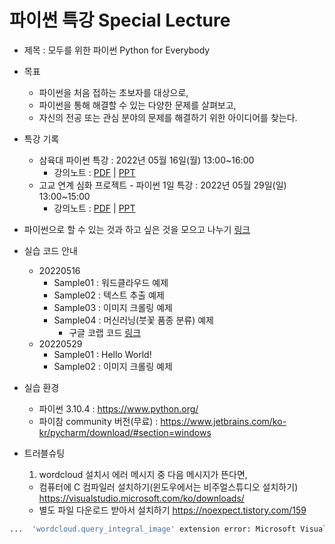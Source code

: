 # 파이썬 특강 Special Lecture

* 제목 : 모두를 위한 파이썬 Python for Everybody
* 목표
  - 파이썬을 처음 접하는 초보자를 대상으로,
  - 파이썬을 통해 해결할 수 있는 다양한 문제를 살펴보고, 
  - 자신의 전공 또는 관심 분야의 문제를 해결하기 위한 아이디어를 찾는다. 
* 특강 기록
  - 삼육대 파이썬 특강 : 2022년 05월 16일(월) 13:00~16:00
    - 강의노트 : [PDF](https://github.com/janggoons/python-sl/blob/main/python-sl-note_20220515.pdf) | [PPT](https://www.dropbox.com/s/e6unaqi6z30dkgm/python-sl-note_20220515.pptx?dl=0) 
  - 고교 연계 심화 프로젝트 - 파이썬 1일 특강 : 2022년 05월 29일(일) 13:00~15:00
    - 강의노트 : [PDF](https://github.com/janggoons/python-sl/blob/main/python-sl-note_20220515.pdf) | [PPT](https://www.dropbox.com/s/e6unaqi6z30dkgm/python-sl-note_20220515.pptx?dl=0)

* 파이썬으로 할 수 있는 것과 하고 싶은 것을 모으고 나누기 [링크](https://docs.google.com/forms/d/e/1FAIpQLScxwKCe0JtHGvnfxwnblOhpKiTRoZiqUeIYqoAVrPYftBXprg/viewform)

* 실습 코드 안내
  - 20220516 
    - Sample01 : 워드클라우드 예제
    - Sample02 : 텍스트 추출 예제 
    - Sample03 : 이미지 크롤링 예제
    - Sample04 : 머신러닝(붓꽃 품종 분류) 예제
      * 구글 코랩 코드 [링크](https://colab.research.google.com/drive/1p5raTiNEnUj7oFIA1K-p7uU6bqXmug8P?usp=sharing)
  - 20220529
    - Sample01 : Hello World!
    - Sample02 : 이미지 크롤링 예제
 
* 실습 환경
  - 파이썬 3.10.4 : https://www.python.org/
  - 파이참 community 버전(무료) : https://www.jetbrains.com/ko-kr/pycharm/download/#section=windows

* 트러블슈팅
  1. wordcloud 설치시 에러 메시지 중 다음 메시지가 뜬다면,
    - 컴퓨터에 C 컴파일러 설치하기(윈도우에서는 비주얼스튜디오 설치하기) https://visualstudio.microsoft.com/ko/downloads/
    - 별도 파일 다운로드 받아서 설치하기 https://noexpect.tistory.com/159
```python
...  'wordcloud.query_integral_image' extension error: Microsoft Visual C++ 14.0 is required. Get it with "Microsoft Visual C++ Build Tools": https://visualstudio.microsoft.com/downloads/ ...
```
  
